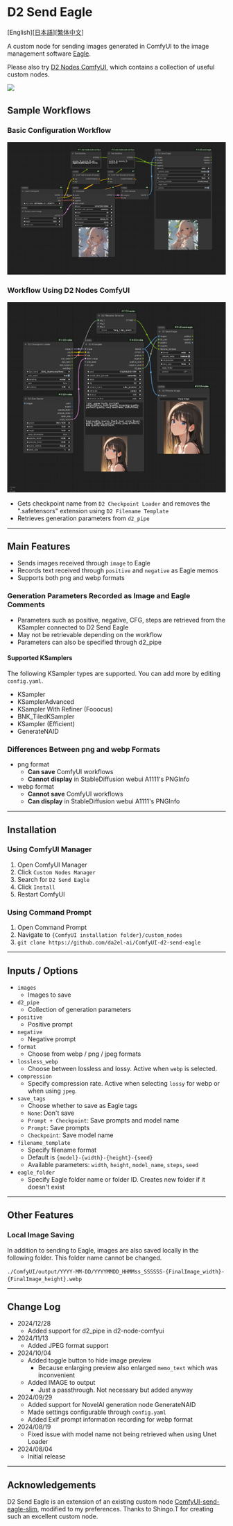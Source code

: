 # D2 Send Eagle

[English][<a href="README_ja.md">日本語</a>][<a href="README_zh.md">繁体中文</a>]


A custom node for sending images generated in ComfyUI to the image management software [Eagle](https://en.eagle.cool/).

Please also try [D2 Nodes ComfyUI](https://github.com/da2el-ai/d2-nodes-ComfyUI/), which contains a collection of useful custom nodes.


<img src="img/image.png">


## Sample Workflows

### Basic Configuration Workflow

<a href="workflow/workflow_basic.png" target="_blkank">
  <img src="workflow/workflow_basic.png">
</a>

### Workflow Using D2 Nodes ComfyUI

<a href="workflow/workflow_d2-node.png" target="_blkank">
  <img src="workflow/workflow_d2-node.png">
</a>

- Gets checkpoint name from `D2 Checkpoint Loader` and removes the ".safetensors" extension using `D2 Filename Template`
- Retrieves generation parameters from `d2_pipe`


---

## Main Features

- Sends images received through `image` to Eagle
- Records text received through `positive` and `negative` as Eagle memos
- Supports both png and webp formats

### Generation Parameters Recorded as Image and Eagle Comments

- Parameters such as positive, negative, CFG, steps are retrieved from the KSampler connected to D2 Send Eagle
- May not be retrievable depending on the workflow
- Parameters can also be specified through d2_pipe


#### Supported KSamplers

The following KSampler types are supported.
You can add more by editing `config.yaml`.

- KSampler
- KSamplerAdvanced
- KSampler With Refiner (Fooocus)
- BNK_TiledKSampler
- KSampler (Efficient)
- GenerateNAID


### Differences Between png and webp Formats

- png format
  - **Can save** ComfyUI workflows
  - **Cannot display** in StableDiffusion webui A1111's PNGInfo
- webp format
  - **Cannot save** ComfyUI workflows
  - **Can display** in StableDiffusion webui A1111's PNGInfo

---

## Installation

### Using ComfyUI Manager

1. Open ComfyUI Manager
2. Click `Custom Nodes Manager`
3. Search for `D2 Send Eagle`
4. Click `Install`
5. Restart ComfyUI

### Using Command Prompt

1. Open Command Prompt
1. Navigate to `{ComfyUI installation folder}/custom_nodes`
2. `git clone https://github.com/da2el-ai/ComfyUI-d2-send-eagle`

---

## Inputs / Options

- `images`
  - Images to save
- `d2_pipe`
  - Collection of generation parameters
- `positive`
  - Positive prompt
- `negative`
  - Negative prompt
- `format`
  - Choose from webp / png / jpeg formats
- `lossless_webp`
  - Choose between lossless and lossy. Active when `webp` is selected.
- `compression`
  - Specify compression rate. Active when selecting `lossy` for webp or when using `jpeg`.
- `save_tags`
  - Choose whether to save as Eagle tags
  - `None`: Don't save
  - `Prompt + Checkpoint`: Save prompts and model name
  - `Prompt`: Save prompts
  - `Checkpoint`: Save model name
- `filename_template`
  - Specify filename format
  - Default is `{model}-{width}-{height}-{seed}`
  - Available parameters: `width`, `height`, `model_name`, `steps`, `seed`
- `eagle_folder`
  - Specify Eagle folder name or folder ID. Creates new folder if it doesn't exist

---

## Other Features

### Local Image Saving

In addition to sending to Eagle, images are also saved locally in the following folder.
This folder name cannot be changed.

`./ComfyUI/output/YYYY-MM-DD/YYYYMMDD_HHMMss_SSSSSS-{FinalImage_width}-{FinalImage_height}.webp`


---

## Change Log

- 2024/12/28
  - Added support for d2_pipe in d2-node-comfyui
- 2024/11/13
  - Added JPEG format support
- 2024/10/04
  - Added toggle button to hide image preview
    - Because enlarging preview also enlarged `memo_text` which was inconvenient
  - Added IMAGE to output
    - Just a passthrough. Not necessary but added anyway
- 2024/09/29
  - Added support for NovelAI generation node GenerateNAID
  - Made settings configurable through `config.yaml`
  - Added Exif prompt information recording for webp format
- 2024/08/19
  - Fixed issue with model name not being retrieved when using Unet Loader
- 2024/08/04
  - Initial release

---

## Acknowledgements

D2 Send Eagle is an extension of an existing custom node [ComfyUI-send-eagle-slim](https://github.com/shingo1228/ComfyUI-send-eagle-slim), modified to my preferences. Thanks to Shingo.T for creating such an excellent custom node.
